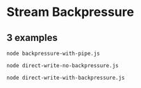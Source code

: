 # Stream Backpressure

## 3 examples
`node backpressure-with-pipe.js`

`node direct-write-no-backpressure.js`

`node direct-write-with-backpressure.js`
